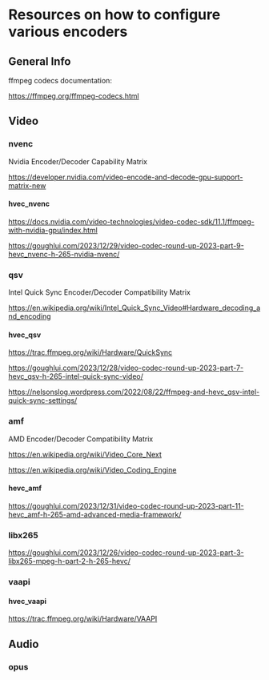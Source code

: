 # Resources on how to configure various encoders

## General Info
ffmpeg codecs documentation:

https://ffmpeg.org/ffmpeg-codecs.html

## Video

### nvenc

Nvidia Encoder/Decoder Capability Matrix

https://developer.nvidia.com/video-encode-and-decode-gpu-support-matrix-new

#### hvec_nvenc

https://docs.nvidia.com/video-technologies/video-codec-sdk/11.1/ffmpeg-with-nvidia-gpu/index.html

https://goughlui.com/2023/12/29/video-codec-round-up-2023-part-9-hevc_nvenc-h-265-nvidia-nvenc/

### qsv

Intel Quick Sync Encoder/Decoder Compatibility Matrix

https://en.wikipedia.org/wiki/Intel_Quick_Sync_Video#Hardware_decoding_and_encoding

#### hvec_qsv

https://trac.ffmpeg.org/wiki/Hardware/QuickSync

https://goughlui.com/2023/12/28/video-codec-round-up-2023-part-7-hevc_qsv-h-265-intel-quick-sync-video/

https://nelsonslog.wordpress.com/2022/08/22/ffmpeg-and-hevc_qsv-intel-quick-sync-settings/

### amf

AMD Encoder/Decoder Compatibility Matrix

https://en.wikipedia.org/wiki/Video_Core_Next

https://en.wikipedia.org/wiki/Video_Coding_Engine

#### hevc_amf

https://goughlui.com/2023/12/31/video-codec-round-up-2023-part-11-hevc_amf-h-265-amd-advanced-media-framework/

### libx265

https://goughlui.com/2023/12/26/video-codec-round-up-2023-part-3-libx265-mpeg-h-part-2-h-265-hevc/

### vaapi
#### hvec_vaapi

https://trac.ffmpeg.org/wiki/Hardware/VAAPI

## Audio

### opus
